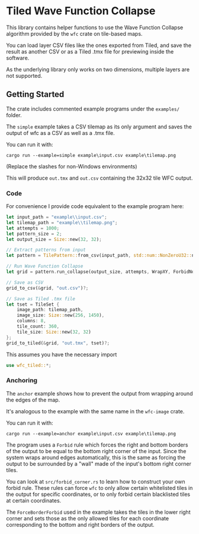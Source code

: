 # Tiled Wave Function Collapse

This library contains helper functions to use the Wave Function Collapse algorithm provided by the `wfc` crate on tile-based maps.

You can load layer CSV files like the ones exported from Tiled, and save the result as another CSV or as a Tiled .tmx file for previewing inside the software.

As the underlying library only works on two dimensions, multiple layers are not supported.

## Getting Started

The crate includes commented example programs under the `examples/` folder.

The `simple` example takes a CSV tilemap as its only argument and saves the output of wfc as a CSV as well as a .tmx file.

You can run it with:
```
cargo run --example=simple example\input.csv example\tilemap.png
```
(Replace the slashes for non-Windows environments)

This will produce `out.tmx` and `out.csv` containing the 32x32 tile WFC output.

### Code
For convenience I provide code equivalent to the example program here: 
```Rust
let input_path = "example\\input.csv";
let tilemap_path = "example\\tilemap.png";
let attempts = 1000;
let pattern_size = 2;
let output_size = Size::new(32, 32);

// Extract patterns from input
let pattern = TilePattern::from_csv(input_path, std::num::NonZeroU32::new(pattern_size).unwrap(), &[Orientation::Original]).expect("Error while creating pattern");

// Run Wave Function Collapse
let grid = pattern.run_collapse(output_size, attempts, WrapXY, ForbidNothing, &mut rand::thread_rng()).expect("Error in WFC");

// Save as CSV
grid_to_csv(&grid, "out.csv")?;

// Save as Tiled .tmx file
let tset = TileSet {
    image_path: tilemap_path,
    image_size: Size::new(256, 1450),
    columns: 8,
    tile_count: 360,
    tile_size: Size::new(32, 32)
};
grid_to_tiled(&grid, "out.tmx", tset)?;
```
This assumes you have the necessary import 
```Rust
use wfc_tiled::*;
```

### Anchoring

The `anchor` example shows how to prevent the output from wrapping around the edges of the map.

It's analogous to the example with the same name in the `wfc-image` crate.

You can run it with:

```
cargo run --example=anchor example\input.csv example\tilemap.png
```

The program uses a `Forbid` rule which forces the right and bottom borders of the output to be equal to the bottom right corner of the input.
Since the system wraps around edges automatically, this is the same as forcing the output to be surrounded by a "wall" made of the input's bottom right corner tiles.

You can look at `src/forbid_corner.rs` to learn how to construct your own forbid rule. These rules can force `wfc` to only allow certain whitelisted tiles in the output for specific coordinates, or to only forbid certain blacklisted tiles at certain coordinates.

The `ForceBorderForbid` used in the example takes the tiles in the lower right corner and sets those as the only allowed tiles for each coordinate corresponding to the bottom and right borders of the output.
